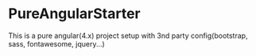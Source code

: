 # PureAngularStarter
This is a pure angular(4.x) project setup with 3nd party config(bootstrap, sass, fontawesome, jquery...)
